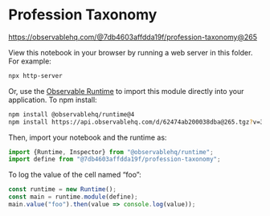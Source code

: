 # Profession Taxonomy

https://observablehq.com/@7db4603affdda19f/profession-taxonomy@265

View this notebook in your browser by running a web server in this folder. For
example:

~~~sh
npx http-server
~~~

Or, use the [Observable Runtime](https://github.com/observablehq/runtime) to
import this module directly into your application. To npm install:

~~~sh
npm install @observablehq/runtime@4
npm install https://api.observablehq.com/d/62474ab200038dba@265.tgz?v=3
~~~

Then, import your notebook and the runtime as:

~~~js
import {Runtime, Inspector} from "@observablehq/runtime";
import define from "@7db4603affdda19f/profession-taxonomy";
~~~

To log the value of the cell named “foo”:

~~~js
const runtime = new Runtime();
const main = runtime.module(define);
main.value("foo").then(value => console.log(value));
~~~
